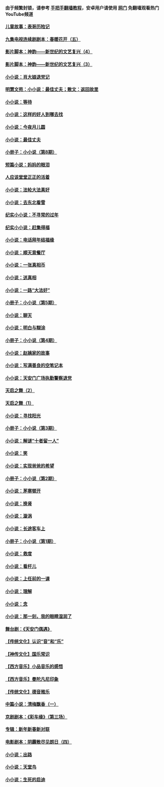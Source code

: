 #### 由于频繁封锁，请参考 [手把手翻墙教程](https://github.com/gfw-breaker/guides/wiki/)，安卓用户请使用 [网门](https://github.com/gfw-breaker/nogfw/blob/master/dl.md?t=05201801) 免翻墙观看热门YouTube频道 

#### [儿童故事：表哥历险记](../pages/328/383535.md?t=05201801) 

#### [九集电视连续剧剧本：春暖花开（五）](../pages/328/275919.md?t=05201801) 

#### [影片脚本：神韵——新世纪的文艺复兴（4）](../pages/328/266089.md?t=05201801) 

#### [影片脚本：神韵——新世纪的文艺复兴（3）](../pages/328/266087.md?t=05201801) 

#### [小小说：肖大娘退党记](../pages/328/239807.md?t=05201801) 

#### [明慧文苑：小小说：最佳丈夫；散文：返回故里](../pages/328/3439.md?t=05201801) 

#### [小小说：等待](../pages/328/223927.md?t=05201801) 

#### [小小说：这样的好人到哪去找](../pages/328/209396.md?t=05201801) 

#### [小小说：今夜月儿圆](../pages/328/193588.md?t=05201801) 

#### [小小说：最佳丈夫](../pages/328/190938.md?t=05201801) 

#### [小册子：小小说（第8期）](../pages/328/188202.md?t=05201801) 

#### [短篇小说：妈妈的眼泪](../pages/328/187712.md?t=05201801) 

#### [人应该堂堂正正的活着](../pages/328/182430.md?t=05201801) 

#### [小小说：法轮大法真好](../pages/328/174669.md?t=05201801) 

#### [小小说：去东北看雪](../pages/328/173882.md?t=05201801) 

#### [纪实小小说：不寻常的过年](../pages/328/173187.md?t=05201801) 

#### [纪实小小说：赶集得福](../pages/328/172652.md?t=05201801) 

#### [小小说：电话拜年结福缘](../pages/328/172533.md?t=05201801) 

#### [小小说：顺天意餐厅](../pages/328/170182.md?t=05201801) 

#### [小小说：一张真相币](../pages/328/169410.md?t=05201801) 

#### [小小说：送真相](../pages/328/166713.md?t=05201801) 

#### [小小说：一路“大法好”](../pages/328/162016.md?t=05201801) 

#### [小册子：小小说（第5期）](../pages/328/161131.md?t=05201801) 

#### [小小说：聊天](../pages/328/159640.md?t=05201801) 

#### [小小说：明白与糊涂](../pages/328/158101.md?t=05201801) 

#### [小册子：小小说（第4期）](../pages/328/158006.md?t=05201801) 

#### [小小说：赵姨家的故事](../pages/328/157843.md?t=05201801) 

#### [小小说：写满善良的空笔记本](../pages/328/157382.md?t=05201801) 

#### [小小说：天安门广场执勤警察退党](../pages/328/156982.md?t=05201801) 

#### [天启之舞（2）](../pages/328/153440.md?t=05201801) 

#### [天启之舞（1）](../pages/328/153439.md?t=05201801) 

#### [小小说：寻找阳光](../pages/328/153065.md?t=05201801) 

#### [小册子：小小说（第3期）](../pages/328/151715.md?t=05201801) 

#### [小小说：解谜“十者留一人”](../pages/328/148967.md?t=05201801) 

#### [小小说：笑](../pages/328/148905.md?t=05201801) 

#### [小小说：实现爸爸的希望](../pages/328/148096.md?t=05201801) 

#### [小册子：小小说（第2期）](../pages/328/147214.md?t=05201801) 

#### [小小说：茅塞顿开](../pages/328/147030.md?t=05201801) 

#### [小小说：换肾](../pages/328/146770.md?t=05201801) 

#### [小小说：漩涡](../pages/328/146683.md?t=05201801) 

#### [小小说：长途客车上](../pages/328/145076.md?t=05201801) 

#### [小册子：小小说（第1期）](../pages/328/143963.md?t=05201801) 

#### [小小说：救度](../pages/328/143927.md?t=05201801) 

#### [小小说：看杆儿](../pages/328/142137.md?t=05201801) 

#### [小小说：上任前的一课](../pages/328/140808.md?t=05201801) 

#### [小小说：理解](../pages/328/140476.md?t=05201801) 

#### [小小说：念](../pages/328/139513.md?t=05201801) 

#### [小小说：那一刻，我的眼睛湿润了](../pages/328/138476.md?t=05201801) 

#### [舞台剧：《天安门偶遇》](../pages/328/117155.md?t=05201801) 

#### [【传统文化】认识“音”和“乐”](../pages/328/108667.md?t=05201801) 

#### [【神传文化】国乐常识](../pages/328/104225.md?t=05201801) 

#### [【西方音乐】小品音乐的感悟](../pages/328/102924.md?t=05201801) 

#### [【西方音乐】曼陀凡尼印象](../pages/328/102922.md?t=05201801) 

#### [【传统文化】德音雅乐](../pages/328/102923.md?t=05201801) 

#### [中篇小说：清梅飘香（一）](../pages/328/101058.md?t=05201801) 

#### [京剧剧本：《彩车缘》（第三场）](../pages/328/96434.md?t=05201801) 

#### [专辑：新年新春新对联](../pages/328/94991.md?t=05201801) 

#### [电影剧本：阴霾散尽见朗日（四）](../pages/328/87081.md?t=05201801) 

#### [小小说：出路](../pages/328/84848.md?t=05201801) 

#### [小小说：天堂鸟](../pages/328/83084.md?t=05201801) 

#### [小小说：生死的启迪](../pages/328/70977.md?t=05201801) 

